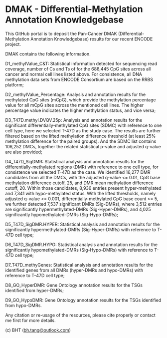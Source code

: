 # DMAK - Differential-Methylation Annotation Knowledgebase

This GitHub portal is to deposit the Pan-Cancer DMAK (Differential-Methylation Annotation Knowledgebase) results for our recent ENCODE project.

DMAK contains the following information.

D1_methylValue_C&T:
Statistical information detected for sequencing read coverage, number of Cs and Ts of for the 688,445 CpG sites across all cancer and normal cell lines listed above. For consistence, all DNA methylation data sets from ENCODE Consortium are based on the RRBS platform;

D2_methylValue_Percentage:
Analysis and annotation results for the methylated CpG sites (mCpG), which provide the methylation percentage value for all mCpG sites across the mentioned cell lines. The higher percentage value indicates the higher methylation status, and vice versa;

D3_T47D.methyl.DVQV.25p:
Analysis and annotation results for the significant differentially-methylated CpG sites (SDMC) with reference to one cell type, here we selected T-47D as the study case. The results are further filtered based on the lifted methylation difference threshold (at least 25% methylation difference for the paired groups). And the SDMC list contains 106,252 DMCs, together the related statistical p-value and adjusted q-value are also provided; 

D4_T47D_SigDMR:
Statistical analysis and annotation results for the differentially-methylated regions (DMR) with reference to one cell type, for consistence we selected T-47D as the case. We identified 16,277 DMR candidates from all the DMCs, with the adjusted q-value <= 0.01, CpG base methylation difference cutoff, 25, and DMR mean methylation difference cutoff, 20. Within those candidates, 8,936 entries present hyper-methylated and 7,341 with hypo-methylated status. With the lifted thresholds, namely adjusted q-value <= 0.001, differentially-methylated CpG base count >= 5, we further detected 7,537 significant DMRs (Sig-DMRs), where 3,512 entries are significantly hypermethylated-DMRs (Sig-Hyper-DMRs), and 4,025 significantly hypomethylated-DMRs (Sig-Hypo-DMRs);

D5_T47D_SigDMR.HYPER:
Statistical analysis and annotation results for the significantly hypermethylated-DMRs (Sig-Hyper-DMRs) with reference to T-47D cell type;

D6_T47D_SigDMR.HYPO:
Statistical analysis and annotation results for the significantly hypomethylated-DMRs (Sig-Hypo-DMRs) with reference to T-47D cell type;

D7_T47D_methyGenes:
Statistical analysis and annotation results for the identified genes from all DMRs (hyper-DMRs and hypo-DMRs) with reference to T-47D cell type;

D8_GO_HyperDMR:
Gene Ontology annotation results for the TSGs identified from hyper-DMRs;

D9_GO_HypoDMR:
Gene Ontology annotation results for the TSGs identified from hypo-DMRs.

Any citation or re-usage of the resources, please cite properly or contact me first for more details.

(c) BHT (bh.tang@outlook.com)
